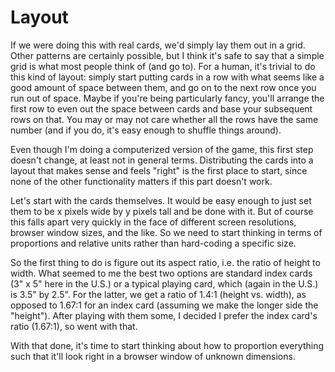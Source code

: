 # Layout

If we were doing this with real cards, we'd simply lay them out in a grid.  Other patterns are certainly possible, but I think it's safe to say that a simple grid is what most people think of (and go to).  For a human, it's trivial to do this kind of layout: simply start putting cards in a row with what seems like a good amount of space between them, and go on to the next row once you run out of space.  Maybe if you're being particularly fancy, you'll arrange the first row to even out the space between cards and base your subsequent rows on that.  You may or may not care whether all the rows have the same number (and if you do, it's easy enough to shuffle things around).

Even though I'm doing a computerized version of the game, this first step doesn't change, at least not in general terms.  Distributing the cards into a layout that makes sense and feels "right" is the first place to start, since none of the other functionality matters if this part doesn't work.

Let's start with the cards themselves.  It would be easy enough to just set them to be x pixels wide by y pixels tall and be done with it.  But of course this falls apart very quickly in the face of different screen resolutions, browser window sizes, and the like.  So we need to start thinking in terms of proportions and relative units rather than hard-coding a specific size.

So the first thing to do is figure out its aspect ratio, i.e. the ratio of height to width.  What seemed to me the best two options are standard index cards (3" x 5" here in the U.S.) or a typical playing card, which (again in the U.S.) is 3.5" by 2.5".  For the latter, we get a ratio of 1.4:1 (height vs. width), as opposed to 1.67:1 for an index card (assuming we make the longer side the "height").  After playing with them some, I decided I prefer the index card's ratio (1.67:1), so went with that.

With that done, it's time to start thinking about how to proportion everything such that it'll look right in a browser window of unknown dimensions.